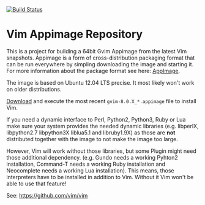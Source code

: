 [![Build Status](https://travis-ci.org/chrisbra/vim-appimage.svg?branch=master)](https://travis-ci.org/chrisbra/vim-appimage)

# Vim Appimage Repository

This is a project for building a 64bit Gvim Appimage from the latest Vim snapshots.
Appimage is a form of cross-distribution packaging format that can be run
everywhere by simpling downloading the image and starting it. For more
information about the package format see here: [AppImage](https://appimage.org).

The image is based on Ubuntu 12.04 LTS precise. It most likely won't work on older distributions.

[Download](https://github.com/chrisbra/vim-appimage/releases) and execute the
most recent `gvim-8.0.X_*.appimage` file to install Vim.

If you need a dynamic interface to Perl, Python2, Python3, Ruby or Lua make
sure your system provides the needed dynamic libraries (e.g. libperlX,
libpython2.7 libpython3X liblua5.1 and libruby1.9X) as those are **not**
distributed together with the image to not make the image too large.

However, Vim will work without those libraries, but some Plugin might need those additional dependency.
(e.g. Gundo needs a working Pyhton2 installation, Command-T needs a working Ruby
installation and Neocomplete needs a working Lua installation). This means,
those interpreters have to be installed in addition to Vim. Without it Vim
won't be able to use that feature!

See: https://github.com/vim/vim

